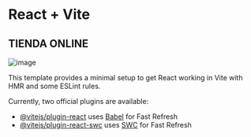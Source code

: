 # React + Vite
## TIENDA ONLINE
![image](https://github.com/ETorresSacha/STORE-ONLINE-FRONT/assets/122553836/a37f2cdf-2279-4e94-9626-eb188367b82c)


This template provides a minimal setup to get React working in Vite with HMR and some ESLint rules.

Currently, two official plugins are available:

- [@vitejs/plugin-react](https://github.com/vitejs/vite-plugin-react/blob/main/packages/plugin-react/README.md) uses [Babel](https://babeljs.io/) for Fast Refresh
- [@vitejs/plugin-react-swc](https://github.com/vitejs/vite-plugin-react-swc) uses [SWC](https://swc.rs/) for Fast Refresh
